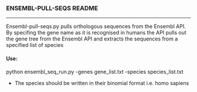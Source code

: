 ### ENSEMBL-PULL-SEQS README
---

Ensembl-pull-seqs.py pulls orthologous sequences from the Ensembl API. By specifing the gene name as it is recognised in humans the API pulls out the gene tree from the Ensembl API and extracts the sequences from a specified list of species

#### Use:

python ensembl_seq_run.py -genes gene_list.txt -species species_list.txt

* The species should be written in their binomial format i.e. homo sapiens
